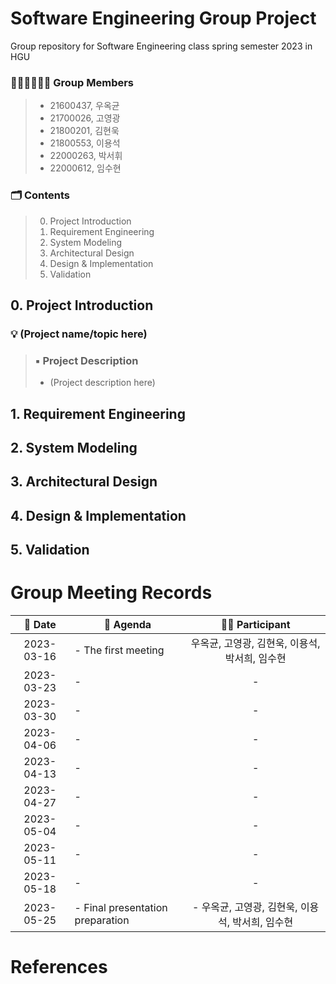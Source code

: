 # Software Engineering Group Project
Group repository for Software Engineering class spring semester 2023 in HGU

### 👨🏻‍💻👩🏻‍💻 Group Members
> * 21600437, 우옥균
> * 21700026, 고영광
> * 21800201, 김현욱
> * 21800553, 이용석
> * 22000263, 박서휘
> * 22000612, 임수현

### 🗂️ Contents
> 0. Project Introduction
> 1. Requirement Engineering
> 2. System Modeling
> 3. Architectural Design
> 4. Design & Implementation
> 5. Validation

## 0. Project Introduction
### 💡 (Project name/topic here)
> ### ▪️ Project Description
> * (Project description here)

## 1. Requirement Engineering

## 2. System Modeling

## 3. Architectural Design

## 4. Design & Implementation

## 5. Validation

# Group Meeting Records
| :date: Date | :page_facing_up: Agenda | :boy::girl: Participant |
|:---:|---|:---:|
| 2023-03-16 | - The first meeting | 우옥균, 고영광, 김현욱, 이용석, 박서희, 임수현 |
| 2023-03-23 | - | - |
| 2023-03-30 | - | - |
| 2023-04-06 | - | - |
| 2023-04-13 | - | - |
| 2023-04-27 | - | - |
| 2023-05-04 | - | - |
| 2023-05-11 | - | - |
| 2023-05-18 | - | - |
| 2023-05-25 | - Final presentation preparation | - 우옥균, 고영광, 김현욱, 이용석, 박서희, 임수현 |

# References
